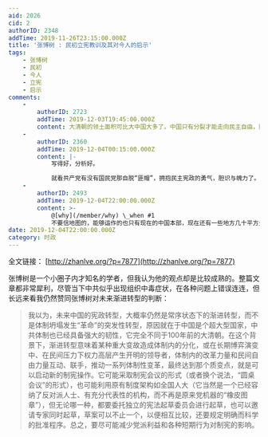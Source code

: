 ```yaml
---
aid: 2026
cid: 2
authorID: 2348
addTime: 2019-11-26T23:15:00.000Z
title: '张博树 : 民初立宪教训及其对今人的启示'
tags:
    - 张博树
    - 民初
    - 今人
    - 立宪
    - 启示
comments:
    -
        authorID: 2723
        addTime: 2019-12-03T19:45:00.000Z
        content: 大清朝的领土面积可比大中国大多了。中国只有分裂才能走向民主自由，因为各地的差别太大了，从经济发展水平和人口素质。
    -
        authorID: 2360
        addTime: 2019-12-04T00:15:00.000Z
        content: |-
            写得好，分析好。

            就看共产党有没有国民党那自脱“匪帽”，拥抱民主宪政的勇气，胆识与魄力了。
    -
        authorID: 2493
        addTime: 2019-12-04T22:00:00.000Z
        content: >-
            @[why](/member/why) \_when #1
            不要信地图的，能够运作的也只有现在的中国本部，现在还有一些地方几十平方公里仍然荒无人烟，手机信号都收不到，网络也没有。
date: 2019-12-04T22:00:00.000Z
category: 时政
---
```


全文链接： [http://zhanlve.org/?p=7877](http://zhanlve.org/?p=7877)

张博树是一个小圈子内才知名的学者，但我认为他的观点却是比较成熟的。整篇文章都非常犀利，尽管当下中共似乎出现组织中毒症状，在各种问题上错误连连，但长远来看我仍然赞同张博树对未来渐进转型的判断：

> 我以为，未来中国的宪政转型，大概率仍然是常序状态下的渐进转型，而不是体制坍塌发生“革命”的突发性转型，原因就在于中国是个超大型国家，中共体制也已经具备强大的韧性，它完全不同于100年前的大清朝。在这个背景下，渐进转型意味着某种重大变故造成体制内的分化，或在长期博弈演变中、在民间压力下权力高层产生开明的领导者，体制内的改革力量和民间自由力量互动、联手，推动一系列体制性变革，最终达到那个质变点，就是可以启动新的制宪操作。它可能采取制宪会议的形式（或者换个说法，“圆桌会议”的形式），也可能利用原有制度架构如全国人大（它当然是一个已经容纳了反对派人士、有充分代表性的机构，而不再是原来党机器的“橡皮图章”），但无论哪一种，都要委托独立的宪法起草委员会进行起草，也可以邀请专家同时起草，草案可以不止一个，以便相互比较，还要规定明确而科学的批准程序。总之，要尽可能减少党派利益和各种短期行为对制宪的影响。
